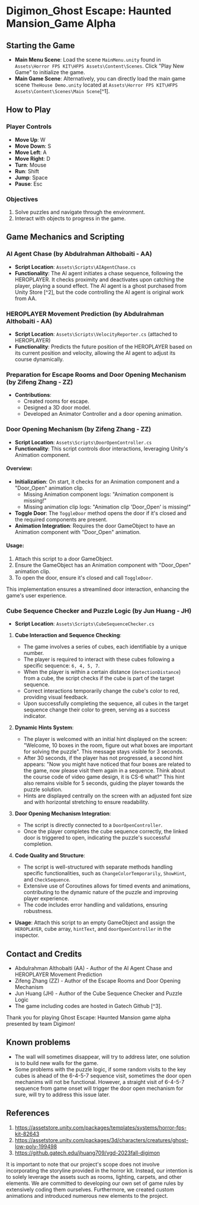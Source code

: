 # Digimon_Ghost Escape: Haunted Mansion_Game Alpha

## Starting the Game
- **Main Menu Scene**: Load the scene `MainMenu.unity` found in `Assets\Horror FPS KIT\HFPS Assets\Content\Scenes`. Click "Play New Game" to initialize the game.
- **Main Game Scene**: Alternatively, you can directly load the main game scene `TheHouse Demo.unity` located at `Assets\Horror FPS KIT\HFPS Assets\Content\Scenes\Main Scene`[^1].

## How to Play
### Player Controls
- **Move Up**: W
- **Move Down**: S
- **Move Left**: A
- **Move Right**: D
- **Turn**: Mouse
- **Run**: Shift
- **Jump**: Space
- **Pause**: Esc

### Objectives
1. Solve puzzles and navigate through the environment.
2. Interact with objects to progress in the game.

## Game Mechanics and Scripting

### AI Agent Chase (by Abdulrahman Althobaiti - AA)
- **Script Location**: `Assets\Scripts\AIAgentChase.cs`
- **Functionality**: The AI agent initiates a chase sequence, following the HEROPLAYER. It checks proximity and deactivates upon catching the player, playing a sound effect. The AI agent is a ghost purchased from Unity Store [^2], but the code controlling the AI agent is original work from AA.

### HEROPLAYER Movement Prediction (by Abdulrahman Althobaiti - AA)
- **Script Location**: `Assets\Scripts\VelocityReporter.cs` (attached to HEROPLAYER)
- **Functionality**: Predicts the future position of the HEROPLAYER based on its current position and velocity, allowing the AI agent to adjust its course dynamically.

### Preparation for Escape Rooms and Door Opening Mechanism (by Zifeng Zhang - ZZ)
- **Contributions**: 
  - Created rooms for escape.
  - Designed a 3D door model.
  - Developed an Animator Controller and a door opening animation.

### Door Opening Mechanism (by Zifeng Zhang - ZZ)
- **Script Location**: `Assets\Scripts\DoorOpenController.cs`
- **Functionality**: This script controls door interactions, leveraging Unity's Animation component.

#### Overview:
- **Initialization**: On start, it checks for an Animation component and a "Door_Open" animation clip.
  - Missing Animation component logs: "Animation component is missing!"
  - Missing animation clip logs: "Animation clip 'Door_Open' is missing!"
- **Toggle Door**: The `ToggleDoor` method opens the door if it's closed and the required components are present.
- **Animation Integration**: Requires the door GameObject to have an Animation component with "Door_Open" animation.

#### Usage:
1. Attach this script to a door GameObject.
2. Ensure the GameObject has an Animation component with "Door_Open" animation clip.
3. To open the door, ensure it's closed and call `ToggleDoor`.

This implementation ensures a streamlined door interaction, enhancing the game's user experience.

### Cube Sequence Checker and Puzzle Logic (by Jun Huang - JH)
- **Script Location**: `Assets\Scripts\CubeSequenceChecker.cs`
1. **Cube Interaction and Sequence Checking**: 
    - The game involves a series of cubes, each identifiable by a unique number.
    - The player is required to interact with these cubes following a specific sequence: `6, 4, 5, 7`.
    - When the player is within a certain distance (`detectionDistance`) from a cube, the script checks if the cube is part of the target sequence.
    - Correct interactions temporarily change the cube's color to red, providing visual feedback.
    - Upon successfully completing the sequence, all cubes in the target sequence change their color to green, serving as a success indicator.

2. **Dynamic Hints System**:
    - The player is welcomed with an initial hint displayed on the screen: "Welcome, 10 boxes in the room, figure out what boxes are important for solving the puzzle". This message stays visible for 3 seconds.
    - After 30 seconds, if the player has not progressed, a second hint appears: "Now you might have noticed that four boxes are related to the game, now please visit them again in a sequence. Think about the course code of video game design, it is CS-6 what?" This hint also remains visible for 5 seconds, guiding the player towards the puzzle solution.
    - Hints are displayed centrally on the screen with an adjusted font size and with horizontal stretching to ensure readability.

3. **Door Opening Mechanism Integration**:
    - The script is directly connected to a `DoorOpenController`.
    - Once the player completes the cube sequence correctly, the linked door is triggered to open, indicating the puzzle's successful completion.

4. **Code Quality and Structure**:
    - The script is well-structured with separate methods handling specific functionalities, such as `ChangeColorTemporarily`, `ShowHint`, and `CheckSequence`.
    - Extensive use of Coroutines allows for timed events and animations, contributing to the dynamic nature of the puzzle and improving player experience.
    - The code includes error handling and validations, ensuring robustness.

- **Usage**: Attach this script to an empty GameObject and assign the `HEROPLAYER`, cube array, `hintText`, and `doorOpenController` in the inspector.

## Contact and Credits
- Abdulrahman Althobaiti (AA) - Author of the AI Agent Chase and HEROPLAYER Movement Prediction 
- Zifeng Zhang (ZZ) - Author of the Escape Rooms and Door Opening Mechanism
- Jun Huang (JH) - Author of the Cube Sequence Checker and Puzzle Logic
- The game including codes are hosted in Gatech Github [^3].

Thank you for playing Ghost Escape: Haunted Mansion game alpha presented by team Digimon!

## Known problems
- The wall will sometimes disappear, will try to address later, one solution is to build new walls for the game.
- Some problems with the puzzle logic, if some random visits to the key cubes is ahead of the 6-4-5-7 sequence visit, sometimes the door open mechanims will not be functional. However, a straight visit of 6-4-5-7 sequence from game onset will trigger the door open mechanism for sure, will try to address this issue later.

## References

1. https://assetstore.unity.com/packages/templates/systems/horror-fps-kit-82643
2. https://assetstore.unity.com/packages/3d/characters/creatures/ghost-low-poly-199498
3. https://github.gatech.edu/jhuang709/vgd-2023fall-digimon

It is important to note that our project's scope does not involve incorporating the storyline provided in the horror kit. Instead, our intention is to solely leverage the assets such as rooms, lighting, carpets, and other elements. We are committed to developing our own set of game rules by extensively coding them ourselves. Furthermore, we created custom animations and introduced numerous new elements to the project.
